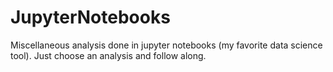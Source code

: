 # JupyterNotebooks
Miscellaneous analysis done in jupyter notebooks (my favorite data science tool). Just choose an analysis and follow along.
